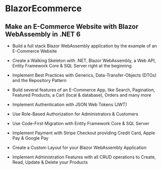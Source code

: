 # BlazorEcommerce

## Make an E-Commerce Website with Blazor WebAssembly in .NET 6

* Build a full stack Blazor WebAssembly application by the example of an E-Commerce Website

* Create a Walking Skeleton with .NET, Blazor WebAssembly, a Web API, Entity Framework Core & SQL Server right at the beginning

* Implement Best Practices with Generics, Data-Transfer-Objects (DTOs) and the Repository Pattern

* Build several features of an E-Commerce App, like Search, Pagination, Featured Products, a Cart (local & database), Orders and many more

* Implement Authentication with JSON Web Tokens (JWT)

* Use Role-Based Authorization for Administrators & Customers

* Use Code-First Migration with Entity Framework Core & SQL Server

* Implement Payment with Stripe Checkout providing Credit Card, Apple Pay & Google Pay

* Create a Custom Layout for your Blazor WebAssembly Application

* Implement Administration Features with all CRUD operations to Create, Read, Update & Delete your Products
